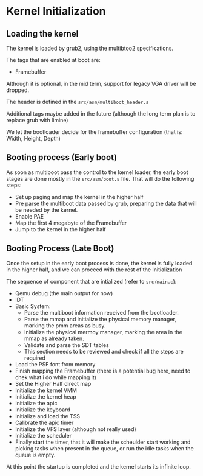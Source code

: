 #  Kernel Initialization

## Loading the kernel

The kernel is loaded by grub2, using the multibtoo2 specifications.

The tags that are enabled at boot are:

* Framebuffer

Although it is optional, in the mid term, support for legacy VGA driver will be dropped.

The header is defined in the `src/asm/multiboot_header.s`

Additional tags maybe added in the future (although the long term plan is to replace grub with limine)

We let the bootloader decide for the framebuffer configuration (that is: Width, Height, Depth)

## Booting process (Early boot)

As soon as multiboot pass the control to the kernel loader, the early boot stages are done mostly in the `src/asm/boot.s` file. That will do the following steps:

* Set up paging and map the kernel in the higher half
* Pre parse the multiboot data passed by grub, preparing the data that will be needed by the kernel.
* Enable PAE
* Map the first 4 megabyte of the Framebuffer
* Jump to the kernel in  the higher half

## Booting Process (Late Boot)

Once the setup in the early boot process is done,  the kernel is fully loaded in the higher half, and we can proceed with the rest of the Initialization

The sequence of component that are intialized (refer to `src/main.c`):

* Qemu debug (the main output for now)
* IDT
* Basic System:
    - Parse the multiboot information received from the bootloader.
    - Parse the mmap and initialize the physical memory manager, marking the pmm areas as busy.
    - Initialize the physical mermoy manager, marking the area in the mmap as already taken.
    - Validate and parse the SDT tables
    - This section needs to be reviewed and check if all the steps are required
* Load the PSF font from memory
* Finish mapping the Framebuffer (there is a potential bug here, need to chek what i do while mapping it)
* Set the Higher Half direct map
* Initialize the kernel VMM
* Initialize the kernel heap
* Initialize the apic
* Initialize the keyboard
* Initialize and load the TSS
* Calibrate the apic timer
* Initialize the VFS layer (although not really used)
* Initialize the scheduler
* Finally start the timer, that it will make the scheulder start working and picking tasks when present in the queue, or run the idle tasks when the queue is empty.

At this point the startup is completed and the kernel starts its infinite loop.
